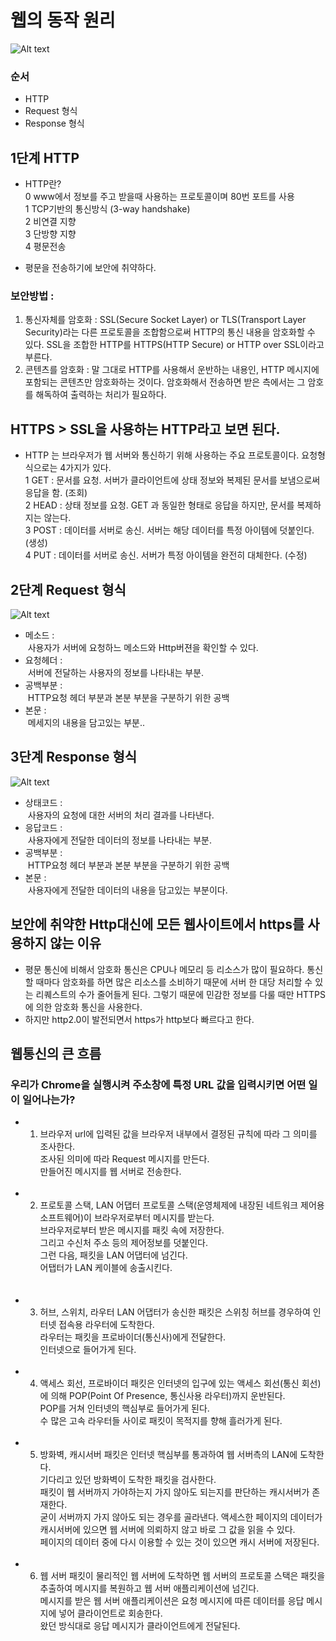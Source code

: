 # 웹의 동작 원리
![Alt text](http://tcpschool.com/lectures/img_webbasic_10.png)

### 순서
+ HTTP
+ Request 형식
+ Response 형식



## 1단계 HTTP
+ HTTP란?<br/>
 0 www에서 정보를 주고 받을때 사용하는 프로토콜이며 80번 포트를 사용<br/>
 1 TCP기반의 통신방식 (3-way handshake)<br/>
 2 비연결 지향<br/>
 3 단방향 지향<br/>
 4 평문전송<br/>
 * 평문을 전송하기에 보안에 취약하다.<br/>
### 보안방법 : <br/>
 1. 통신자체를 암호화 : SSL(Secure Socket Layer) or TLS(Transport Layer Security)라는 다른 프로토콜을 조합함으로써 HTTP의 통신 내용을 암호화할 수     있다. SSL을 조합한 HTTP를 HTTPS(HTTP Secure) or HTTP over SSL이라고 부른다.<br/>
 2. 콘텐츠를 암호화 : 말 그대로 HTTP를 사용해서 운반하는 내용인, HTTP 메시지에 포함되는 콘텐츠만 암호화하는 것이다. 암호화해서 전송하면 받은 측에서는     그 암호를 해독하여 출력하는 처리가 필요하다.<br/>
 ## HTTPS > SSL을 사용하는 HTTP라고 보면 된다.<br/>
+ HTTP 는 브라우저가 웹 서버와 통신하기 위해 사용하는 주요 프로토콜이다. 요청형식으로는 4가지가 있다.<br/>
 1 GET : 문서를 요청. 서버가 클라이언트에 상태 정보와 복제된 문서를 보냄으로써 응답을 함. (조회)<br/>
 2 HEAD : 상태 정보를 요청. GET 과 동일한 형태로 응답을 하지만, 문서를 복제하지는 않는다.<br/>
 3 POST : 데이터를 서버로 송신. 서버는 해당 데이터를 특정 아이템에 덧붙인다. (생성)<br/>
 4 PUT : 데이터를 서버로 송신. 서버가 특정 아이템을 완전히 대체한다. (수정)<br/>
 
 ## 2단계 Request 형식
![Alt text](http://cfile1.uf.tistory.com/image/22061B47538F2A002614B6)
+ 메소드 : <br/>
  사용자가 서버에 요청하느 메소드와 Http버젼을 확인할 수 있다.<br/>
+ 요청헤더 : <br/>
  서버에 전달하는 사용자의 정보를 나타내는 부분.<br/>
+ 공백부분 : <br/>
  HTTP요청 헤더 부분과 본분 부분을 구분하기 위한 공백<br/>
+ 본문 : <br/>
  메세지의 내용을 담고있는 부분..
 
## 3단계 Response 형식
![Alt text](http://cfile1.uf.tistory.com/image/273BF650591B313219DBBB)
+ 상태코드 : <br/>
  사용자의 요청에 대한 서버의 처리 결과를 나타낸다.<br/>
+ 응답코드 : <br/>
  사용자에게 전달한 데이터의 정보를 나타내는 부분.<br/>
+ 공백부분 : <br/>
  HTTP요청 헤더 부분과 본분 부분을 구분하기 위한 공백<br/>
+ 본문 : <br/>
  사용자에게 전달한 데이터의 내용을 담고있는 부분이다.
  
## 보안에 취약한 Http대신에 모든 웹사이트에서 https를 사용하지 않는 이유
+ 평문 통신에 비해서 암호화 통신은 CPU나 메모리 등 리소스가 많이 필요하다. 통신할 때마다 암호화를 하면 많은 리소스를 소비하기 때문에 서버 한 대당 처리할 수 있는 리퀘스트의 수가 줄어들게 된다. 그렇기 때문에 민감한 정보를 다룰 때만 HTTPS에 의한 암호화 통신을 사용한다.
+ 하지만 http2.0이 발전되면서 https가 http보다 빠르다고 한다.

## 웹통신의 큰 흐름

### 우리가 Chrome을 실행시켜 주소창에 특정 URL 값을 입력시키면 어떤 일이 일어나는가?

+ 1. 브라우저
url에 입력된 값을 브라우저 내부에서 결정된 규칙에 따라 그 의미를 조사한다.<br/>
조사된 의미에 따라 Request 메시지를 만든다.<br/>
만들어진 메시지를 웹 서버로 전송한다.
<br/><br/>
+ 2. 프로토콜 스택, LAN 어댑터
프로토콜 스택(운영체제에 내장된 네트워크 제어용 소프트웨어)이 브라우저로부터 메시지를 받는다.<br/>
브라우저로부터 받은 메시지를 패킷 속에 저장한다.<br/>
그리고 수신처 주소 등의 제어정보를 덧붙인다.<br/>
그런 다음, 패킷을 LAN 어댑터에 넘긴다.<br/>
어탭터가 LAN 케이블에 송출시킨다.<br/>
<br/><br/>
+ 3. 허브, 스위치, 라우터
LAN 어댑터가 송신한 패킷은 스위칭 허브를 경우하여 인터넷 접속용 라우터에 도착한다.<br/>
라우터는 패킷을 프로바이더(통신사)에게 전달한다.<br/>
인터넷으로 들어가게 된다.
<br/><br/>
+ 4. 액세스 회선, 프로바이더
패킷은 인터넷의 입구에 있는 액세스 회선(통신 회선)에 의해 POP(Point Of Presence, 통신사용 라우터)까지 운반된다.<br/>
POP를 거쳐 인터넷의 핵심부로 들어가게 된다.<br/>
수 많은 고속 라우터들 사이로 패킷이 목적지를 향해 흘러가게 된다.
<br/><br/>
+ 5. 방화벽, 캐시서버
패킷은 인터넷 핵심부를 통과하여 웹 서버측의 LAN에 도착한다.<br/>
기다리고 있던 방화벽이 도착한 패킷을 검사한다.<br/>
패킷이 웹 서버까지 가야하는지 가지 않아도 되는지를 판단하는 캐시서버가 존재한다.<br/>
굳이 서버까지 가지 않아도 되는 경우를 골라낸다. 액세스한 페이지의 데이터가 캐시서버에 있으면 웹 서버에 의뢰하지 않고 바로 그 값을 읽을 수 있다.<br/>페이지의 데이터 중에 다시 이용할 수 있는 것이 있으면 캐시 서버에 저장된다.
<br/><br/>
+ 6. 웹 서버
패킷이 물리적인 웹 서버에 도착하면 웹 서버의 프로토콜 스택은 패킷을 추출하여 메시지를 복원하고 웹 서버 애플리케이션에 넘긴다.<br/>
메시지를 받은 웹 서버 애플리케이션은 요청 메시지에 따른 데이터를 응답 메시지에 넣어 클라이언트로 회송한다.<br/>
왔던 방식대로 응답 메시지가 클라이언트에게 전달된다.
